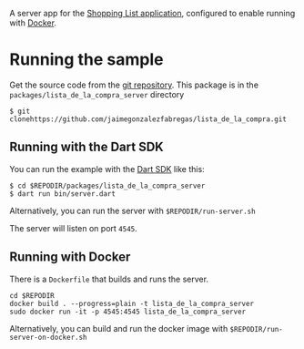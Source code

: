 A server app for the [Shopping List application](https://f-droid.org/en/packages/com.jaimegonzalezfabregas.shoppinglist/),
configured to enable running with [Docker](https://www.docker.com/).

# Running the sample

Get the source code from the [git repository](https://github.com/jaimegonzalezfabregas/lista_de_la_compra). This package is in the `packages/lista_de_la_compra_server` directory

```
$ git clonehttps://github.com/jaimegonzalezfabregas/lista_de_la_compra.git
```


## Running with the Dart SDK

You can run the example with the [Dart SDK](https://dart.dev/get-dart)
like this:

```
$ cd $REPODIR/packages/lista_de_la_compra_server
$ dart run bin/server.dart
```

Alternatively, you can run the server with `$REPODIR/run-server.sh`

The server will listen on port `4545`.

## Running with Docker

There is a `Dockerfile` that builds and runs the server. 

```
cd $REPODIR
docker build . --progress=plain -t lista_de_la_compra_server
sudo docker run -it -p 4545:4545 lista_de_la_compra_server
```

Alternatively, you can build and run the docker image with `$REPODIR/run-server-on-docker.sh`

